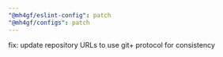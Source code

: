 ```yaml
---
"@mh4gf/eslint-config": patch
"@mh4gf/configs": patch
---
```


fix: update repository URLs to use git+ protocol for consistency
